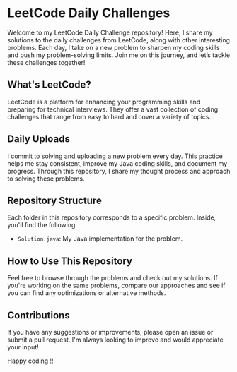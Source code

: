# LeetCode Daily Challenges

Welcome to my LeetCode Daily Challenge repository! Here, I share my solutions to the daily challenges from LeetCode, along with other interesting problems. Each day, I take on a new problem to sharpen my coding skills and push my problem-solving limits. Join me on this journey, and let’s tackle these challenges together!

## What's LeetCode?

LeetCode is a platform for enhancing your programming skills and preparing for technical interviews. They offer a vast collection of coding challenges that range from easy to hard and cover a variety of topics.

## Daily Uploads

I commit to solving and uploading a new problem every day. This practice helps me stay consistent, improve my Java coding skills, and document my progress. Through this repository, I share my thought process and approach to solving these problems.

## Repository Structure

Each folder in this repository corresponds to a specific problem. Inside, you'll find the following:

- `Solution.java`: My Java implementation for the problem.

## How to Use This Repository

Feel free to browse through the problems and check out my solutions. If you're working on the same problems, compare our approaches and see if you can find any optimizations or alternative methods.

## Contributions

If you have any suggestions or improvements, please open an issue or submit a pull request. I'm always looking to improve and would appreciate your input!



Happy coding !!
